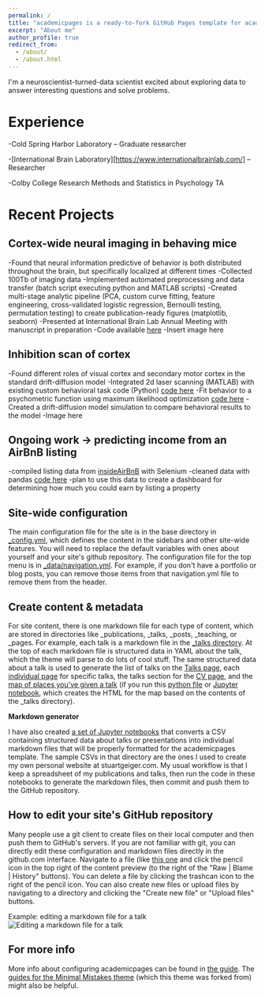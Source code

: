 ```yaml
---
permalink: /
title: "academicpages is a ready-to-fork GitHub Pages template for academic personal websites"
excerpt: "About me"
author_profile: true
redirect_from: 
  - /about/
  - /about.html
---
```


I'm a neuroscientist-turned-data scientist excited about exploring data to answer interesting questions and solve problems.

Experience
======

-Cold Spring Harbor Laboratory – Graduate researcher

-[International Brain Laboratory][https://www.internationalbrainlab.com/] – Researcher				            

-Colby College Research Methods and Statistics in Psychology TA


Recent Projects
======
 
Cortex-wide neural imaging in behaving mice
----
-Found that neural information predictive of behavior is both distributed throughout the brain, but specifically localized at different times
-Collected 100Tb of imaging data
-Implemented automated preprocessing and data transfer (batch script executing python and MATLAB scripts)
-Created multi-stage analytic pipeline (PCA, custom curve fitting, feature engineering, cross-validated logistic regression, Bernoulli testing, permutation testing) to create publication-ready figures (matplotlib, seaborn)
-Presented at International Brain Lab Annual Meeting with manuscript in preparation
-Code available [here](https://github.com/cskrasniak/wfield/tree/master/notebooks)
-Insert image here

Inhibition scan of cortex
----
-Found different roles of visual cortex and secondary motor cortex in the standard drift-diffusion model
-Integrated 2d laser scanning (MATLAB) with existing custom behavioral task code (Python) [code here](https://github.com/cskrasniak/lesion_project/tree/master/GalvoScanning)
-Fit behavior to a psychometric function using maximum likelihood optimization [code here](https://github.com/cskrasniak/lesion_project/blob/master/thesis_scan_analysis)
-Created a drift-diffusion model simulation to compare behavioral results to the model
-Image here

Ongoing work -> predicting income from an AirBnB listing
----
-compiled listing data from [insideAirBnB](http://insideairbnb.com/) with Selenium
-cleaned data with pandas [code here](https://github.com/cskrasniak/rentals)
-plan to use this data to create a dashboard for determining how much you could earn by listing a property


Site-wide configuration
------
The main configuration file for the site is in the base directory in [_config.yml](https://github.com/academicpages/academicpages.github.io/blob/master/_config.yml), which defines the content in the sidebars and other site-wide features. You will need to replace the default variables with ones about yourself and your site's github repository. The configuration file for the top menu is in [_data/navigation.yml](https://github.com/academicpages/academicpages.github.io/blob/master/_data/navigation.yml). For example, if you don't have a portfolio or blog posts, you can remove those items from that navigation.yml file to remove them from the header. 

Create content & metadata
------
For site content, there is one markdown file for each type of content, which are stored in directories like _publications, _talks, _posts, _teaching, or _pages. For example, each talk is a markdown file in the [_talks directory](https://github.com/academicpages/academicpages.github.io/tree/master/_talks). At the top of each markdown file is structured data in YAML about the talk, which the theme will parse to do lots of cool stuff. The same structured data about a talk is used to generate the list of talks on the [Talks page](https://academicpages.github.io/talks), each [individual page](https://academicpages.github.io/talks/2012-03-01-talk-1) for specific talks, the talks section for the [CV page](https://academicpages.github.io/cv), and the [map of places you've given a talk](https://academicpages.github.io/talkmap.html) (if you run this [python file](https://github.com/academicpages/academicpages.github.io/blob/master/talkmap.py) or [Jupyter notebook](https://github.com/academicpages/academicpages.github.io/blob/master/talkmap.ipynb), which creates the HTML for the map based on the contents of the _talks directory).

**Markdown generator**

I have also created [a set of Jupyter notebooks](https://github.com/academicpages/academicpages.github.io/tree/master/markdown_generator
) that converts a CSV containing structured data about talks or presentations into individual markdown files that will be properly formatted for the academicpages template. The sample CSVs in that directory are the ones I used to create my own personal website at stuartgeiger.com. My usual workflow is that I keep a spreadsheet of my publications and talks, then run the code in these notebooks to generate the markdown files, then commit and push them to the GitHub repository.

How to edit your site's GitHub repository
------
Many people use a git client to create files on their local computer and then push them to GitHub's servers. If you are not familiar with git, you can directly edit these configuration and markdown files directly in the github.com interface. Navigate to a file (like [this one](https://github.com/academicpages/academicpages.github.io/blob/master/_talks/2012-03-01-talk-1.md) and click the pencil icon in the top right of the content preview (to the right of the "Raw | Blame | History" buttons). You can delete a file by clicking the trashcan icon to the right of the pencil icon. You can also create new files or upload files by navigating to a directory and clicking the "Create new file" or "Upload files" buttons. 

Example: editing a markdown file for a talk
![Editing a markdown file for a talk](/images/editing-talk.png)

For more info
------
More info about configuring academicpages can be found in [the guide](https://academicpages.github.io/markdown/). The [guides for the Minimal Mistakes theme](https://mmistakes.github.io/minimal-mistakes/docs/configuration/) (which this theme was forked from) might also be helpful.
